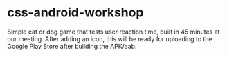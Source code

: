 # css-android-workshop
Simple cat or dog game that tests user reaction time, built in 45 minutes at our meeting. After adding an icon, this will be ready for uploading to the Google Play Store after building the APK/aab.
